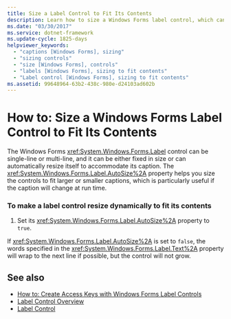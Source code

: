 ```yaml
---
title: Size a Label Control to Fit Its Contents
description: Learn how to size a Windows Forms label control, which can be single-line or multi-line, to fit its content.
ms.date: "03/30/2017"
ms.service: dotnet-framework
ms.update-cycle: 1825-days
helpviewer_keywords:
  - "captions [Windows Forms], sizing"
  - "sizing controls"
  - "size [Windows Forms], controls"
  - "labels [Windows Forms], sizing to fit contents"
  - "Label control [Windows Forms], sizing to fit contents"
ms.assetid: 99648964-63b2-438c-980e-d24103ad602b
---
```

# How to: Size a Windows Forms Label Control to Fit Its Contents

The Windows Forms <xref:System.Windows.Forms.Label> control can be single-line or multi-line, and it can be either fixed in size or can automatically resize itself to accommodate its caption. The <xref:System.Windows.Forms.Label.AutoSize%2A> property helps you size the controls to fit larger or smaller captions, which is particularly useful if the caption will change at run time.

### To make a label control resize dynamically to fit its contents

1. Set its <xref:System.Windows.Forms.Label.AutoSize%2A> property to `true`.

If <xref:System.Windows.Forms.Label.AutoSize%2A> is set to `false`, the words specified in the <xref:System.Windows.Forms.Label.Text%2A> property will wrap to the next line if possible, but the control will not grow.

## See also

- [How to: Create Access Keys with Windows Forms Label Controls](how-to-create-access-keys-with-windows-forms-label-controls.md)
- [Label Control Overview](labels.md)
- [Label Control](labels.md)
